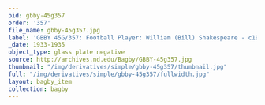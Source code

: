 ```yaml
---
pid: gbby-45g357
order: '357'
file_name: gbby-45g357.jpg
label: 'GBBY 45G/357: Football Player: William (Bill) Shakespeare - c1933-1935'
_date: 1933-1935
object_type: glass plate negative
source: http://archives.nd.edu/Bagby/GBBY-45g357.jpg
thumbnail: "/img/derivatives/simple/gbby-45g357/thumbnail.jpg"
full: "/img/derivatives/simple/gbby-45g357/fullwidth.jpg"
layout: bagby_item
collection: bagby
---
```

